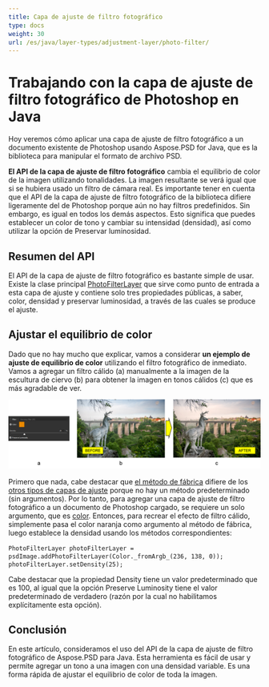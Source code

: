 ```yaml
---
title: Capa de ajuste de filtro fotográfico
type: docs
weight: 30
url: /es/java/layer-types/adjustment-layer/photo-filter/
---
```


# Trabajando con la capa de ajuste de filtro fotográfico de Photoshop en Java

Hoy veremos cómo aplicar una capa de ajuste de filtro fotográfico a un documento existente de Photoshop usando Aspose.PSD for Java, que es la biblioteca para manipular el formato de archivo PSD.

**El API de la capa de ajuste de filtro fotográfico** cambia el equilibrio de color de la imagen utilizando tonalidades. La imagen resultante se verá igual que si se hubiera usado un filtro de cámara real. Es importante tener en cuenta que el API de la capa de ajuste de filtro fotográfico de la biblioteca difiere ligeramente del de Photoshop porque aún no hay filtros predefinidos. Sin embargo, es igual en todos los demás aspectos. Esto significa que puedes establecer un color de tono y cambiar su intensidad (densidad), así como utilizar la opción de Preservar luminosidad.

## Resumen del API

El API de la capa de ajuste de filtro fotográfico es bastante simple de usar. Existe la clase principal [PhotoFilterLayer](https://reference.aspose.com/psd/java/com.aspose.psd.fileformats.psd.layers.adjustmentlayers/photofilterlayer) que sirve como punto de entrada a esta capa de ajuste y contiene solo tres propiedades públicas, a saber, color, densidad y preservar luminosidad, a través de las cuales se produce el ajuste.

## Ajustar el equilibrio de color

Dado que no hay mucho que explicar, vamos a considerar **un ejemplo de ajuste de equilibrio de color** utilizando el filtro fotográfico de inmediato. Vamos a agregar un filtro cálido (a) manualmente a la imagen de la escultura de ciervo (b) para obtener la imagen en tonos cálidos (c) que es más agradable de ver.

![Ejemplo de capa de ajuste de filtro fotográfico](photo-filter-adjustment-layer-figure-1.png)

Primero que nada, cabe destacar que [el método de fábrica](https://reference.aspose.com/psd/java/com.aspose.psd.fileformats.psd/PsdImage#addPhotoFilterLayer-com.aspose.psd.Color-) difiere de los [otros tipos de capas de ajuste](https://docs.aspose.com/display/psdjava/PSD+Adjustment+Layers) porque no hay un método predeterminado (sin argumentos). Por lo tanto, para agregar una capa de ajuste de filtro fotográfico a un documento de Photoshop cargado, se requiere un solo argumento, que es [color](https://reference.aspose.com/psd/java/com.aspose.psd/Color). Entonces, para recrear el efecto de filtro cálido, simplemente pasa el color naranja como argumento al método de fábrica, luego establece la densidad usando los métodos correspondientes:

    PhotoFilterLayer photoFilterLayer = psdImage.addPhotoFilterLayer(Color._fromArgb_(236, 138, 0));
    photoFilterLayer.setDensity(25);

Cabe destacar que la propiedad Density tiene un valor predeterminado que es 100, al igual que la opción Preserve Luminosity tiene el valor predeterminado de verdadero (razón por la cual no habilitamos explícitamente esta opción).

## Conclusión

En este artículo, consideramos el uso del API de la capa de ajuste de filtro fotográfico de Aspose.PSD para Java. Esta herramienta es fácil de usar y permite agregar un tono a una imagen con una densidad variable. Es una forma rápida de ajustar el equilibrio de color de toda la imagen.
